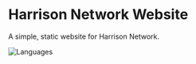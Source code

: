 # Harrison Network Website
A simple, static website for Harrison Network.

![Languages](https://skillicons.dev/icons?i=html)
